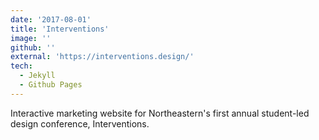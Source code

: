 ```yaml
---
date: '2017-08-01'
title: 'Interventions'
image: ''
github: ''
external: 'https://interventions.design/'
tech:
  - Jekyll
  - Github Pages
---
```


Interactive marketing website for Northeastern's first annual student-led design conference, Interventions.
